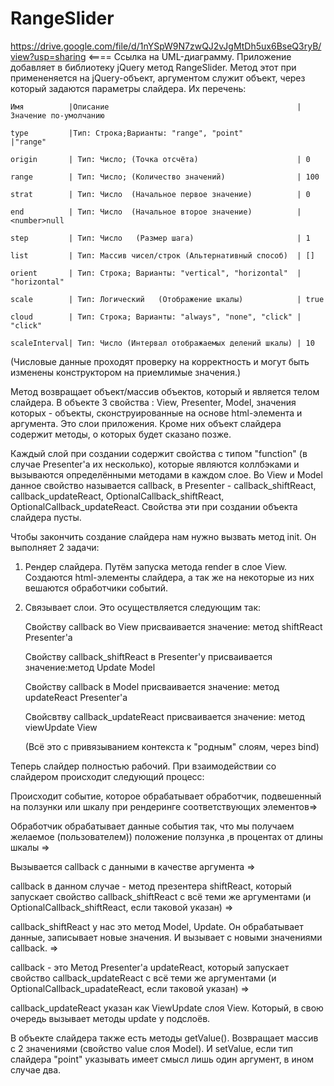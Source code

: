# RangeSlider
https://drive.google.com/file/d/1nYSpW9N7zwQJ2vJgMtDh5ux6BseQ3ryB/view?usp=sharing <==== Ссылка на UML-диаграмму.
Приложение добавляет в  библиотеку jQuery метод RangeSlider. Метод этот при примененяется на  jQuery-объект, аргументом служит объект, через который задаются параметры слайдера. Их перечень:

    Имя          |Описание                                          |Значение по-умолчанию

    type         |Тип: Строка;Варианты: "range", "point"            |"range" 
  
    origin       | Тип: Число; (Точка отсчёта)                      | 0

    range        | Тип: Число; (Количество значений)                | 100

    strat        | Тип: Число  (Начальное первое значение)          | 0

    end          | Тип: Число  (Начальное второе значение)          | <number>null

    step         | Тип: Число   (Размер шага)                       | 1

    list         | Тип: Массив чисел/строк (Альтернативный способ)  | []

    orient       | Тип: Строка; Варианты: "vertical", "horizontal"  | "horizontal"

    scale        | Тип: Логический   (Отображение шкалы)            | true

    cloud        | Тип: Строка; Варианты: "always", "none", "click" | "click"

    scaleInterval| Тип: Число (Интервал отображаемых делений шкалы) | 10

(Числовые данные проходят проверку на корректность и могут быть изменены конструктором на приемлимые значения.)

Метод возвращает объект/массив объектов, который и является телом слайдера. В объекте 3 свойства : View, Presenter, Model, значения которых - объекты, сконструированные на основе html-элемента и аргумента. Это слои приложения. Кроме них объект слайдера содержит методы, о которых будет сказано позже. 

Каждый слой при создании содержит свойства с типом "function" (в случае Presenter'а  их несколько), которые являются коллбэками и вызываются определёнными методами в каждом слое. Во View и Model данное свойство называется callback, в Presenter - callback_shiftReact, callback_updateReact, OptionalCallback_shiftReact, OptionalCallback_updateReact. Свойства эти при создании объекта слайдера пусты. 

Чтобы закончить создание слайдера нам нужно вызвать метод init. Он выполняет 2 задачи: 

1) Рендер слайдера. Путём запуска метода render в слое View. Создаются html-элементы слайдера, а так же на некоторые из них вешаются обработчики событий.
2) Связывает слои.  Это осуществляется следующим так: 

	Свойству callback во View присваивается значение: метод shiftReact Presenter'a
	
	Свойству callback_shiftReact в Presenter'у присваивается значение:метод Update Model
	
	Свойству callback в Model присваивается значение: метод updateReact Presenter'а
	
	Свойсвтву callback_updateReact присваивается значение: метод viewUpdate View
	
	(Всё это с привязыванием контекста к "родным" слоям, через bind)
	
Теперь слайдер полностью рабочий. При взаимодействии со слайдером происходит следующий процесс:

Происходит событие, которое обрабатывает обработчик, подвешенный на ползунки или шкалу при рендеринге соответствующих элементов=>

Обработчик обрабатывает данные события так, что мы получаем желаемое (пользователем)) положение ползунка ,в процентах от длины шкалы =>

Вызывается callback с данными в качестве аргумента => 

callback в данном случае - метод презентера shiftReact, который запускает свойство callback_shiftReact с всё теми же аргументами (и OptionalCallback_shiftReact, если таковой указан) =>

callback_shiftReact у нас это метод Model, Update. Он обрабатывает данные, записывает новые значения. И вызывает с новыми значениями callback. =>

callback - это Метод Presenter'a updateReact, который запускает свойство callback_updateReact с всё теми же аргументами (и OptionalCallback_upadateReact, если таковой указан) =>

callback_updateReact указан как ViewUpdate слоя View. Который, в свою очередь вызывает методы update у подслоёв.

В объекте слайдера также есть методы getValue(). Возвращает массив с 2 значениями (свойство value слоя Model). И setValue, если тип слайдера  "point" указывать имеет смысл лишь один аргумент, в ином случае два.










